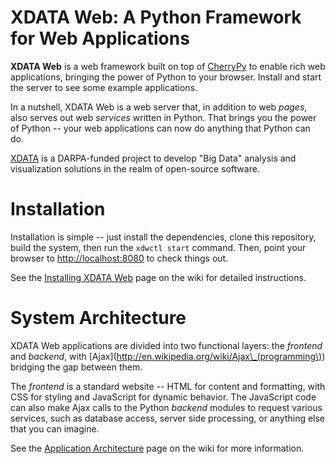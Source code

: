 # XDATA Web: A Python Framework for Web Applications

**XDATA Web** is a web framework built on top of
[CherryPy](http://www.cherrypy.org/) to enable rich web applications, bringing
the power of Python to your browser.  Install and start the server to see some
example applications.

In a nutshell, XDATA Web is a web server that, in addition to web *pages*, also
serves out web *services* written in Python.  That brings you the power of
Python -- your web applications can now do anything that Python can do.

[XDATA](http://www.darpa.mil/Our\_Work/I2O/Programs/XDATA.aspx) is a
DARPA-funded project to develop "Big Data" analysis and visualization solutions
in the realm of open-source software.

# Installation

Installation is simple -- just install the dependencies, clone this repository,
build the system, then run the `xdwctl start` command.  Then, point your browser
to [http://localhost:8080](http://localhost:8080) to check things out.

See the [Installing XDATA Web](/xdata-vde/xdata-web/wiki/Installation) page on
the wiki for detailed instructions.

# System Architecture

XDATA Web applications are divided into two functional layers: the *frontend*
and *backend*, with [Ajax](http://en.wikipedia.org/wiki/Ajax\_(programming\))
bridging the gap between them.

The *frontend* is a standard website -- HTML for content and formatting, with
CSS for styling and JavaScript for dynamic behavior.  The JavaScript code can
also make Ajax calls to the Python *backend* modules to request various
services, such as database access, server side processing, or anything else that
you can imagine.

See the [Application Architecture](/xdata-vde/xdata-web/wiki/Architecture) page
on the wiki for more information.
